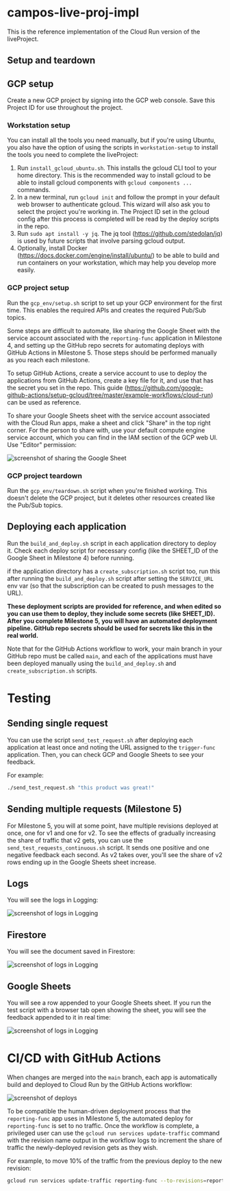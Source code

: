 # campos-live-proj-impl

This is the reference implementation of the Cloud Run version of the liveProject.

## Setup and teardown

## GCP setup

Create a new GCP project by signing into the GCP web console. Save this Project ID for use throughout the project.

### Workstation setup

You can install all the tools you need manually, but if you're using Ubuntu, you also have the option of using the scripts in `workstation-setup` to install the tools you need to complete the liveProject:

1. Run `install_gcloud_ubuntu.sh`. This installs the gcloud CLI tool to your home directory. This is the recommended way to install gcloud to be able to install gcloud components with `gcloud components ...` commands.
1. In a new terminal, run `gcloud init` and follow the prompt in your default web browser to authenticate gcloud. This wizard will also ask you to select the project you're working in. The Project ID set in the gcloud config after this process is completed will be read by the deploy scripts in the repo.
1. Run `sudo apt install -y jq`. The jq tool (https://github.com/stedolan/jq) is used by future scripts that involve parsing gcloud output.
1. Optionally, install Docker (https://docs.docker.com/engine/install/ubuntu/) to be able to build and run containers on your workstation, which may help you develop more easily.

### GCP project setup

Run the `gcp_env/setup.sh` script to set up your GCP environment for the first time. This enables the required APIs and creates the required Pub/Sub topics.

Some steps are difficult to automate, like sharing the Google Sheet with the service account associated with the `reporting-func` application in Milestone 4, and setting up the GitHub repo secrets for automating deploys with GitHub Actions in Milestone 5. Those steps should be performed manually as you reach each milestone.

To setup GitHub Actions, create a service account to use to deploy the applications from GitHub Actions, create a key file for it, and use that has the secret you set in the repo. This guide (https://github.com/google-github-actions/setup-gcloud/tree/master/example-workflows/cloud-run) can be used as reference.

To share your Google Sheets sheet with the service account associated with the Cloud Run apps, make a sheet and click "Share" in the top right corner. For the person to share with, use your default compute engine service account, which you can find in the IAM section of the GCP web UI. Use "Editor" permission:

![screenshot of sharing the Google Sheet](img/share_sheet.png)

### GCP project teardown

Run the `gcp_env/teardown.sh` script when you're finished working. This doesn't delete the GCP project, but it deletes other resources created like the Pub/Sub topics.

## Deploying each application

Run the `build_and_deploy.sh` script in each application directory to deploy it. Check each deploy script for necessary config (like the SHEET_ID of the Google Sheet in Milestone 4) before running.

if the application directory has a `create_subscription.sh` script too, run this after running the `build_and_deploy.sh` script after setting the `SERVICE_URL` env var (so that the subscription can be created to push messages to the URL).

**These deployment scripts are provided for reference, and when edited so you can use them to deploy, they include some secrets (like SHEET_ID). After you complete Milestone 5, you will have an automated deployment pipeline. GitHub repo secrets should be used for secrets like this in the real world.**

Note that for the GitHub Actions workflow to work, your main branch in your GitHub repo must be called `main`, and each of the applications must have been deployed manually using the `build_and_deploy.sh` and `create_subscription.sh` scripts.

# Testing

## Sending single request

You can use the script `send_test_request.sh` after deploying each application at least once and noting the URL assigned to the `trigger-func` application. Then, you can check GCP and Google Sheets to see your feedback.

For example:

```bash
./send_test_request.sh "this product was great!"
```

## Sending multiple requests (Milestone 5)

For Milestone 5, you will at some point, have multiple revisions deployed at once, one for v1 and one for v2. To see the effects of gradually increasing the share of traffic that v2 gets, you can use the `send_test_requests_continuous.sh` script. It sends one positive and one negative feedback each second. As v2 takes over, you'll see the share of v2 rows ending up in the Google Sheets sheet increase.

## Logs

You will see the logs in Logging:

![screenshot of logs in Logging](img/logs.png)

## Firestore

You will see the document saved in Firestore:

![screenshot of logs in Logging](img/firestore.png)

## Google Sheets

You will see a row appended to your Google Sheets sheet. If you run the test script with a browser tab open showing the sheet, you will see the feedback appended to it in real time:

![screenshot of logs in Logging](img/google_sheet.png)

# CI/CD with GitHub Actions

When changes are merged into the `main` branch, each app is automatically build and deployed to Cloud Run by the GitHub Actions workflow:

![screenshot of deploys](img/github_actions_workflow_deploys.png)

To be compatible the human-driven deployment process that the `reporting-func` app uses in Milestone 5, the automated deploy for `reporting-func` is set to no traffic. Once the workflow is complete, a privileged user can use the `gcloud run services update-traffic` command with the revision name output in the workflow logs to increment the share of traffic the newly-deployed revision gets as they wish.

For example, to move 10% of the traffic from the previous deploy to the new revision:

```bash
gcloud run services update-traffic reporting-func --to-revisions=reporting-func-00023-jex=10
```

